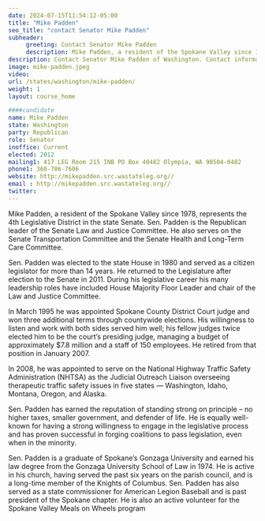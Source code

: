 ```yaml
---
date: 2024-07-15T11:54:12-05:00
title: "Mike Padden"
seo_title: "contact Senator Mike Padden"
subheader:
     greeting: Contact Senator Mike Padden
     description: Mike Padden, a resident of the Spokane Valley since 1978, represents the 4th Legislative District in the state Senate. Sen. Padden is the Republican leader of the Senate Law and Justice Committee. He also serves on the Senate Transportation Committee and the Senate Health and Long-Term Care Committee.
description: Contact Senator Mike Padden of Washington. Contact information for Mike Padden includes email address, phone number, and mailing address.
image: mike-padden.jpeg
video:
url: /states/washington/mike-padden/
weight: 1
layout: course_home

####candidate
name: Mike Padden
state: Washington
party: Republican
role: Senator
inoffice: Current
elected: 2012
mailing1: 417 LEG Room 215 INB PO Box 40482 Olympia, WA 98504-0482
phone1: 360-786-7606
website: http://mikepadden.src.wastateleg.org//
email : http://mikepadden.src.wastateleg.org//
twitter: 
---
```

Mike Padden, a resident of the Spokane Valley since 1978, represents the 4th Legislative District in the state Senate. Sen. Padden is the Republican leader of the Senate Law and Justice Committee. He also serves on the Senate Transportation Committee and the Senate Health and Long-Term Care Committee.

Sen. Padden was elected to the state House in 1980 and served as a citizen legislator for more than 14 years. He returned to the Legislature after election to the Senate in 2011. During his legislative career his many leadership roles have included House Majority Floor Leader and chair of the Law and Justice Committee.

In March 1995 he was appointed Spokane County District Court judge and won three additional terms through countywide elections. His willingness to listen and work with both sides served him well; his fellow judges twice elected him to be the court’s presiding judge, managing a budget of approximately $7.8 million and a staff of 150 employees. He retired from that position in January 2007.

In 2008, he was appointed to serve on the National Highway Traffic Safety Administration (NHTSA) as the Judicial Outreach Liaison overseeing therapeutic traffic safety issues in five states — Washington, Idaho, Montana, Oregon, and Alaska.

Sen. Padden has earned the reputation of standing strong on principle – no higher taxes, smaller government, and defender of life. He is equally well-known for having a strong willingness to engage in the legislative process and has proven successful in forging coalitions to pass legislation, even when in the minority.

Sen. Padden is a graduate of Spokane’s Gonzaga University and earned his law degree from the Gonzaga University School of Law in 1974. He is active in his church, having served the past six years on the parish council, and is a long-time member of the Knights of Columbus. Sen. Padden has also served as a state commissioner for American Legion Baseball and is past president of the Spokane chapter. He is also an active volunteer for the Spokane Valley Meals on Wheels program
